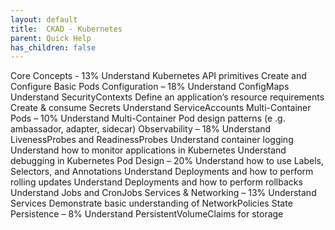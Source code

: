 ```yaml
---
layout: default
title:  CKAD - Kubernetes
parent: Quick Help
has_children: false
---
```


Core Concepts - 13%
	Understand Kubernetes API primitives
	Create and Configure Basic Pods
Configuration – 18%
	Understand ConfigMaps
	Understand SecurityContexts
	Define an application’s resource requirements
	Create & consume Secrets
	Understand ServiceAccounts
Multi-Container Pods – 10%
	Understand Multi-Container Pod design patterns (e .g. ambassador, adapter, sidecar)
Observability – 18%
	Understand LivenessProbes and ReadinessProbes
	Understand container logging
	Understand how to monitor applications in Kubernetes
	Understand debugging in Kubernetes
Pod Design – 20%
	Understand how to use Labels, Selectors, and Annotations
	Understand Deployments and how to perform rolling updates
	Understand Deployments and how to perform rollbacks
	Understand Jobs and CronJobs
Services & Networking – 13%
	Understand Services
	Demonstrate basic understanding of NetworkPolicies
State Persistence – 8%
	Understand PersistentVolumeClaims for storage